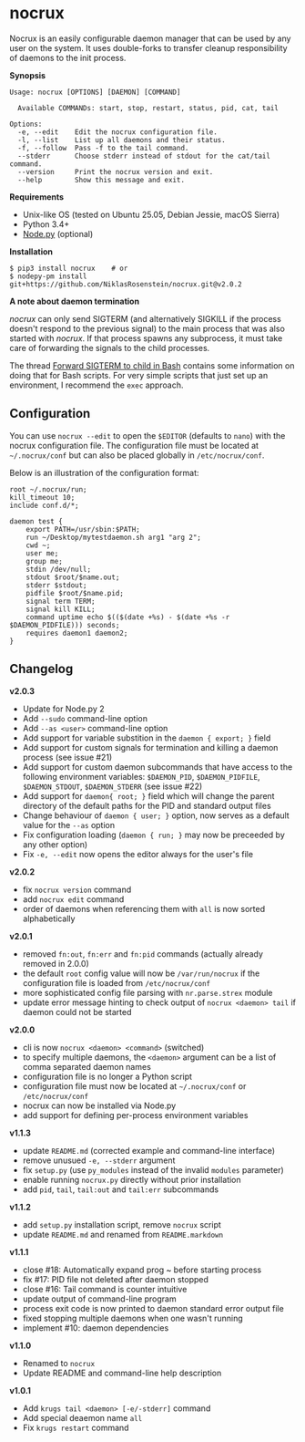 # nocrux

Nocrux is an easily configurable daemon manager that can be used by any user
on the system. It uses double-forks to transfer cleanup responsibility of
daemons to the init process.

__Synopsis__

```
Usage: nocrux [OPTIONS] [DAEMON] [COMMAND]

  Available COMMANDs: start, stop, restart, status, pid, cat, tail

Options:
  -e, --edit    Edit the nocrux configuration file.
  -l, --list    List up all daemons and their status.
  -f, --follow  Pass -f to the tail command.
  --stderr      Choose stderr instead of stdout for the cat/tail command.
  --version     Print the nocrux version and exit.
  --help        Show this message and exit.
```

__Requirements__

- Unix-like OS (tested on Ubuntu 25.05, Debian Jessie, macOS Sierra)
- Python 3.4+
- [Node.py] (optional)

[Node.py]: https://github.com/nodepy/nodepy

__Installation__

    $ pip3 install nocrux    # or
    $ nodepy-pm install git+https://github.com/NiklasRosenstein/nocrux.git@v2.0.2

__A note about daemon termination__

*nocrux* can only send SIGTERM (and alternatively SIGKILL if the process
doesn't respond to the previous signal) to the main process that was also
started with *nocrux*. If that process spawns any subprocess, it must take
care of forwarding the signals to the child processes.

The thread [Forward SIGTERM to child in Bash][0] contains some information on
doing that for Bash scripts. For very simple scripts that just set up an
environment, I recommend the `exec` approach.

  [0]: http://unix.stackexchange.com/q/146756/73728

## Configuration

You can use `nocrux --edit` to open the `$EDITOR` (defaults to `nano`) with
the nocrux configuration file. The configuration file must be located at
`~/.nocrux/conf` but can also be placed globally in `/etc/nocrux/conf`.

Below is an illustration of the configuration format:

    root ~/.nocrux/run;
    kill_timeout 10;
    include conf.d/*;

    daemon test {
        export PATH=/usr/sbin:$PATH;
        run ~/Desktop/mytestdaemon.sh arg1 "arg 2";
        cwd ~;
        user me;
        group me;
        stdin /dev/null;
        stdout $root/$name.out;
        stderr $stdout;
        pidfile $root/$name.pid;
        signal term TERM;
        signal kill KILL;
        command uptime echo $(($(date +%s) - $(date +%s -r $DAEMON_PIDFILE))) seconds;
        requires daemon1 daemon2;
    }

## Changelog

__v2.0.3__

- Update for Node.py 2
- Add `--sudo` command-line option
- Add `--as <user>` command-line option
- Add support for variable substition in the `daemon { export; }` field
- Add support for custom signals for termination and killing a daemon process
  (see issue #21)
- Add support for custom daemon subcommands that have access to the following
  environment variables: `$DAEMON_PID`, `$DAEMON_PIDFILE`, `$DAEMON_STDOUT`,
  `$DAEMON_STDERR` (see issue #22)
- Add support for `daemon{ root; }` field which will change the parent directory
  of the default paths for the PID and standard output files
- Change behaviour of `daemon { user; }` option, now serves as a default value
  for the `--as` option
- Fix configuration loading (`daemon { run; }` may now be preceeded by any other option)
- Fix `-e, --edit` now opens the editor always for the user's file

__v2.0.2__

- fix `nocrux version` command
- add `nocrux edit` command
- order of daemons when referencing them with `all` is now sorted alphabetically

__v2.0.1__

* removed `fn:out`, `fn:err` and `fn:pid` commands (actually already removed in 2.0.0)
* the default `root` config value will now be `/var/run/nocrux` if the
  configuration file is loaded from `/etc/nocrux/conf`
* more sophisticated config file parsing with `nr.parse.strex` module
* update error message hinting to check output of `nocrux <daemon> tail` if
  daemon could not be started

__v2.0.0__

* cli is now `nocrux <daemon> <command>` (switched)
* to specify multiple daemons, the `<daemon>` argument can be a list of
  comma separated daemon names
* configuration file is no longer a Python script
* configuration file must now be located at `~/.nocrux/conf` or
  `/etc/nocrux/conf`
* nocrux can now be installed via Node.py
* add support for defining per-process environment variables

__v1.1.3__

* update `README.md` (corrected example and command-line interface)
* remove unusued `-e, --stderr` argument
* fix `setup.py` (use `py_modules` instead of the invalid `modules` parameter)
* enable running `nocrux.py` directly without prior installation
* add `pid`, `tail`, `tail:out` and `tail:err` subcommands

__v1.1.2__

* add `setup.py` installation script, remove `nocrux` script
* update `README.md` and renamed from `README.markdown`

__v1.1.1__

* close #18: Automatically expand prog ~ before starting process
* fix #17: PID file not deleted after daemon stopped
* close #16: Tail command is counter intuitive
* update output of command-line program
* process exit code is now printed to daemon standard error output file
* fixed stopping multiple daemons when one wasn't running
* implement #10: daemon dependencies

__v1.1.0__

* Renamed to `nocrux`
* Update README and command-line help description

__v1.0.1__

* Add `krugs tail <daemon> [-e/-stderr]` command
* Add special deaemon name `all`
* Fix `krugs restart` command
